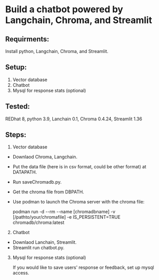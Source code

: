 # Build a chatbot powered by Langchain, Chroma, and Streamlit


## Requirments:
Install python, Langchain, Chroma, and Streamlit.


## Setup:
1. Vector database
2. Chatbot
3. Mysql for response stats (optional)


## Tested:
REDhat 8, python 3.9, Lanchain 0.1, Chroma 0.4.24, Streamlit 1.36


## Steps:
1. Vector database
- Downlaod Chroma, Langchain. 
- Put the data file (here is in csv format, could be other format) at DATAPATH.
- Run saveChromadb.py.
- Get the chroma file from DBPATH.
- Use podman to launch the Chroma server with the chroma file:

  podman run -d --rm --name [chromadbname] -v [/pathto/your/chromafile] -e IS_PERSISTENT=TRUE  chromadb/chroma:latest


2. Chatbot
- Downlaod Lanchain, Streamlit.
- Streamlit run chatbot.py.


3. Mysql for response stats (optional)
   
   If you would like to save users' response or feedback, set up mysql access.


